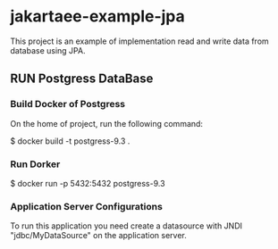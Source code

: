 # jakartaee-example-jpa

This project is an example of implementation read and write data from database using JPA.

##  RUN Postgress DataBase

### Build Docker of Postgress

On the home of project, run the following command:

$ docker build -t postgress-9.3 .

### Run Dorker

$ docker run -p 5432:5432 postgress-9.3

### Application Server Configurations

To run this application you need create a datasource with JNDI "jdbc/MyDataSource" on the application server. 
